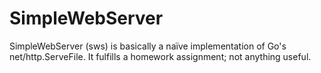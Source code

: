 SimpleWebServer
===============

SimpleWebServer (sws) is basically a naïve implementation of Go's
net/http.ServeFile. It fulfills a homework assignment; not anything useful.
